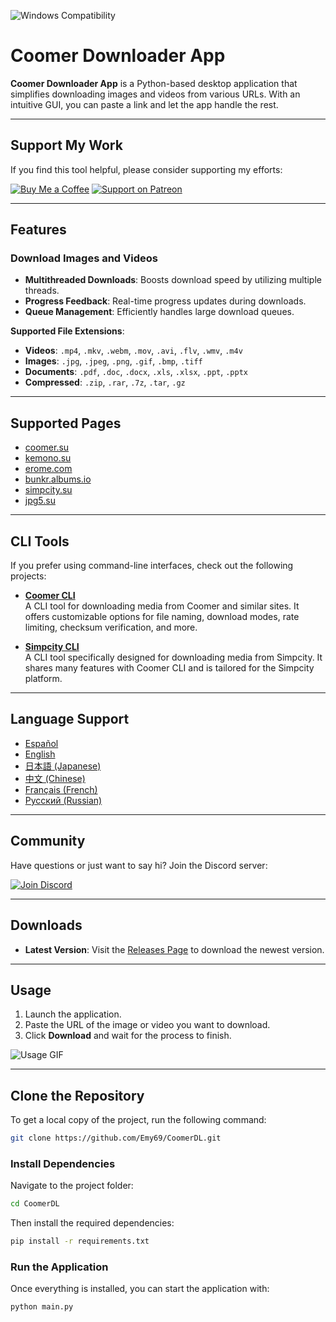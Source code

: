![Windows Compatibility](https://img.shields.io/badge/Windows-10%2C%2011-blue)

# Coomer Downloader App

**Coomer Downloader App** is a Python-based desktop application that simplifies downloading images and videos from various URLs. With an intuitive GUI, you can paste a link and let the app handle the rest.

---

## Support My Work

If you find this tool helpful, please consider supporting my efforts:

[![Buy Me a Coffee](https://img.shields.io/badge/Buy%20Me%20a%20Coffee-FFDD00.svg?style=for-the-badge&logo=buy-me-a-coffee&logoColor=black)](https://buymeacoffee.com/emy_69)
[![Support on Patreon](https://img.shields.io/badge/Support%20on%20Patreon-FF424D.svg?style=for-the-badge&logo=patreon&logoColor=white)](https://www.patreon.com/emy69)


---

## Features

### Download Images and Videos
- **Multithreaded Downloads**: Boosts download speed by utilizing multiple threads.
- **Progress Feedback**: Real-time progress updates during downloads.
- **Queue Management**: Efficiently handles large download queues.

**Supported File Extensions**:
- **Videos**: `.mp4`, `.mkv`, `.webm`, `.mov`, `.avi`, `.flv`, `.wmv`, `.m4v`
- **Images**: `.jpg`, `.jpeg`, `.png`, `.gif`, `.bmp`, `.tiff`
- **Documents**: `.pdf`, `.doc`, `.docx`, `.xls`, `.xlsx`, `.ppt`, `.pptx`
- **Compressed**: `.zip`, `.rar`, `.7z`, `.tar`, `.gz`

---

## Supported Pages

- [coomer.su](https://coomer.su/)  
- [kemono.su](https://kemono.su/)  
- [erome.com](https://www.erome.com/)  
- [bunkr.albums.io](https://bunkr-albums.io/)  
- [simpcity.su](https://simpcity.su/)  
- [jpg5.su](https://jpg5.su/)  

---

## CLI Tools

If you prefer using command-line interfaces, check out the following projects:

- **[Coomer CLI](https://github.com/Emy69/Coomer-cli)**  
  A CLI tool for downloading media from Coomer and similar sites. It offers customizable options for file naming, download modes, rate limiting, checksum verification, and more.

- **[Simpcity CLI](https://github.com/Emy69/SimpCityCLI)**  
  A CLI tool specifically designed for downloading media from Simpcity. It shares many features with Coomer CLI and is tailored for the Simpcity platform.

---


## Language Support

- [Español](https://github.com/Emy69/CoomerDL/blob/main/locales/es/README.md)  
- [English](#)  
- [日本語 (Japanese)](https://github.com/Emy69/CoomerDL/blob/main/locales/ja/README.md)  
- [中文 (Chinese)](https://github.com/Emy69/CoomerDL/blob/main/locales/zh/README.md)  
- [Français (French)](https://github.com/Emy69/CoomerDL/blob/main/locales/fr/README.md)  
- [Русский (Russian)](https://github.com/Emy69/CoomerDL/blob/main/locales/ru/README.md)  

---

## Community

Have questions or just want to say hi? Join the Discord server:

[![Join Discord](https://img.shields.io/badge/Join-Discord-7289DA.svg?style=for-the-badge&logo=discord&logoColor=white)](https://discord.gg/ku8gSPsesh)

---

## Downloads

- **Latest Version**: Visit the [Releases Page](https://github.com/Emy69/CoomerDL/releases) to download the newest version.

---

## Usage

1. Launch the application.
2. Paste the URL of the image or video you want to download.
3. Click **Download** and wait for the process to finish.

![Usage GIF](https://github.com/Emy69/CoomerDL/blob/main/resources/screenshots/0627.gif)

---

## Clone the Repository

To get a local copy of the project, run the following command:

```sh
git clone https://github.com/Emy69/CoomerDL.git
```
### Install Dependencies
Navigate to the project folder:
```sh
cd CoomerDL
```
Then install the required dependencies:
```sh
pip install -r requirements.txt
```
### Run the Application
Once everything is installed, you can start the application with:
```sh
python main.py
```
